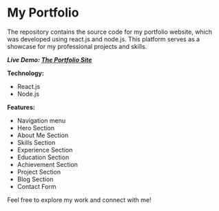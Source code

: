 # My Portfolio
The repository contains the source code for my portfolio website, which was developed using react.js and node.js. This platform serves as a showcase for my professional projects and skills.

_**Live Demo: [The Portfolio Site](https://azad12614.onrender.com/)**_

**Technology:**
* React.js
* Node.js

**Features:**
- Navigation menu
- Hero Section
- About Me Section
- Skills Section
- Experience Section
- Education Section
- Achievement Section
- Project Section
- Blog Section
- Contact Form

Feel free to explore my work and connect with me!
